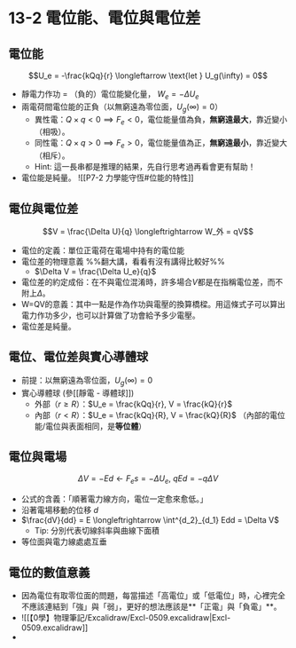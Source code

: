 # 13-2 電位能、電位與電位差
## 電位能
$$U_e = -\frac{kQq}{r} \longleftarrow \text{let } U_g(\infty) = 0$$
- 靜電力作功 = （負的）電位能變化量， $W_e = -\Delta U_e$
- 兩電荷間電位能的正負（以無窮遠為零位面，$U_g(\infty) = 0$）
	- 異性電：$Q\times q \lt 0 \implies F_e\lt 0$，電位能量值為負，**無窮遠最大**，靠近變小（相吸）。
	- 同性電：$Q\times q \gt 0 \implies F_e\gt 0$，電位能量值為正，**無窮遠最小**，靠近變大（相斥）。
	- Hint: 這一長串都是推理的結果，先自行思考過再看會更有幫助！
- 電位能是純量。
![[P7-2 力學能守恆#位能的特性]]
## 電位與電位差
$$V = \frac{\Delta U}{q} \longleftrightarrow W_外 = qV$$
- 電位的定義：單位正電荷在電場中持有的電位能
- 電位差的物理意義 %%翻大講，看看有沒有講得比較好%%
	- $\Delta V = \frac{\Delta U_e}{q}$
- 電位差的約定成俗：在不與電位混淆時，許多場合$V$都是在指稱電位差，而不附上$\Delta$。
- W=QV的意義：其中一點是作為作功與電壓的換算橋樑。用這條式子可以算出電力作功多少，也可以計算做了功會給予多少電壓。
- 電位差是純量。

## 電位、電位差與實心導體球
- 前提：以無窮遠為零位面，$U_g(\infty) = 0$
- 實心導體球 (參[[靜電 - 導體球]])
	- 外部（$r\ge R$）：$U_e = \frac{kQq}{r}, V = \frac{kQ}{r}$
	- 內部（$r \lt R$）：$U_e = \frac{kQq}{R}, V = \frac{kQ}{R}$ （內部的電位能/電位與表面相同，是**等位體**）

## 電位與電場
$$\Delta V = -Ed \longleftarrow F_es = -\Delta U_e\text{, }qEd = -q\Delta V$$
- 公式的含義：「順著電力線方向，電位一定愈來愈低。」
- 沿著電場移動的位移 $d$
- $\frac{dV}{dd} = E \longleftrightarrow \int^{d_2}_{d_1} Edd = \Delta V$
	- Tip: 分別代表切線斜率與曲線下面積
- 等位面與電力線處處互垂

## 電位的數值意義
- 因為電位有取零位面的問題，每當描述「高電位」或「低電位」時，心裡完全不應該連結到「強」與「弱」，更好的想法應該是**「正電」與「負電」**。
- ![[【0學】物理筆記/Excalidraw/Excl-0509.excalidraw|Excl-0509.excalidraw]]
- 